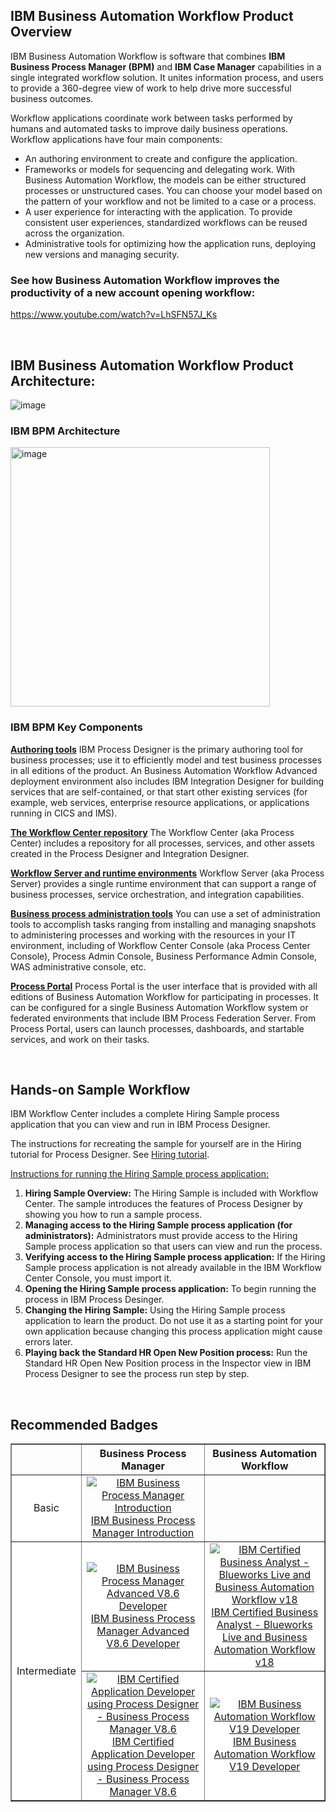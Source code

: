 ## IBM Business Automation Workflow Product Overview

IBM Business Automation Workflow is software that combines **IBM Business Process Manager (BPM)** and **IBM Case Manager** capabilities in a single integrated workflow solution. It unites information process, and users to provide a 360-degree view of work to help drive more successful business outcomes.

Workflow applications coordinate work between tasks performed by humans and automated tasks to improve daily business operations. Workflow applications have four main components:

- An authoring environment to create and configure the application.
- Frameworks or models for sequencing and delegating work. With Business Automation Workflow, the models can be either structured processes or unstructured cases. You can choose your model based on the pattern of your workflow and not be limited to a case or a process.
- A user experience for interacting with the application. To provide consistent user experiences, standardized workflows can be reused across the organization.
- Administrative tools for optimizing how the application runs, deploying new versions and managing security.

### See how Business Automation Workflow improves the productivity of a new account opening workflow:
https://www.youtube.com/watch?v=LhSFN57J_Ks

<p style="margin-top:1em;">&nbsp;</p>

## IBM Business Automation Workflow Product Architecture:

![image](https://media.github.ibm.com/user/172872/files/76314c80-b44b-11e9-95f6-124e5702c5d4)

### IBM BPM Architecture

<img width="415" alt="image" src="https://media.github.ibm.com/user/77004/files/61ed4100-b3b2-11e9-939a-cdbf3d1b43ff">

### IBM BPM Key Components

**[Authoring tools](https://www.ibm.com/support/knowledgecenter/SS8JB4/com.ibm.wbpm.workflow.main.doc/topics/cbpm_ae.html)**
IBM Process Designer is the primary authoring tool for business processes; use it to efficiently model and test business processes in all editions of the product. An Business Automation Workflow Advanced deployment environment also includes IBM Integration Designer for building services that are self-contained, or that start other existing services (for example, web services, enterprise resource applications, or applications running in CICS and IMS).

**[The Workflow Center repository](https://www.ibm.com/support/knowledgecenter/SS8JB4/com.ibm.wbpm.workflow.main.doc/topics/cbpm_processcenter.html)**
The Workflow Center (aka Process Center) includes a repository for all processes, services, and other assets created in the Process Designer and Integration Designer.

**[Workflow Server and runtime environments](https://www.ibm.com/support/knowledgecenter/SS8JB4/com.ibm.wbpm.workflow.main.doc/topics/cbpm_ps.html)**
Workflow Server (aka Process Server) provides a single runtime environment that can support a range of business processes, service orchestration, and integration capabilities.

**[Business process administration tools](https://www.ibm.com/support/knowledgecenter/SS8JB4/com.ibm.wbpm.workflow.main.doc/topics/cbpm_admintools.html)**
You can use a set of administration tools to accomplish tasks ranging from installing and managing snapshots to administering processes and working with the resources in your IT environment, including of Workflow Center Console (aka Process Center Console), Process Admin Console, Business Performance Admin Console, WAS administrative console, etc.

**[Process Portal](https://www.ibm.com/support/knowledgecenter/SS8JB4/com.ibm.wbpm.workflow.main.doc/topics/processportal_overview.html)**
Process Portal is the user interface that is provided with all editions of Business Automation Workflow for participating in processes. It can be configured for a single Business Automation Workflow system or federated environments that include IBM Process Federation Server. From Process Portal, users can launch processes, dashboards, and startable services, and work on their tasks.

<p style="margin-top:1em;">&nbsp;</p>

## Hands-on Sample Workflow
IBM Workflow Center includes a complete Hiring Sample process application that you can view and run in IBM Process Designer.

The instructions for recreating the sample for yourself are in the Hiring tutorial for Process Designer. See [Hiring tutorial](https://developer.ibm.com/bpm/docs/tutorials/hiring-tutorial/).

[Instructions for running the Hiring Sample process application:](https://www.ibm.com/support/knowledgecenter/SS8JB4/com.ibm.wbpm.workflow.main.doc/topics/working_with_the_shipped_sample.html)
1. **Hiring Sample Overview:** The Hiring Sample is included with Workflow Center. The sample introduces the features of Process Designer by showing you how to run a sample process.
2. **Managing access to the Hiring Sample process application (for administrators):** Administrators must provide access to the Hiring Sample process application so that users can view and run the process.
3. **Verifying access to the Hiring Sample process application:** If the Hiring Sample process application is not already available in the IBM Workflow Center Console, you must import it.
4. **Opening the Hiring Sample process application:** To begin running the process in IBM Process Desinger.
5. **Changing the Hiring Sample:** Using the Hiring Sample process application to learn the product. Do not use it as a starting point for your own application because changing this process application might cause errors later.
6. **Playing back the Standard HR Open New Position process:** Run the Standard HR Open New Position process in the Inspector view in IBM Process Designer to see the process run step by step.

<p style="margin-top:1em;">&nbsp;</p>

## Recommended Badges

<table border="1px solid #ccc" cellspacing="0" cellpadding="0">
  <tr font-weight: 700; >
    <th width="20%" style="text-align:center;";></th>
    <th style="text-align:center">Business Process Manager</th>
    <th style="text-align:center">Business Automation Workflow</th>
  </tr>
  <tr>
    <td style="background-color:white; text-align:center" >Basic</td>
    <td><center><a href="https://www-03.ibm.com/services/learning/ites.wss/zz-en?pageType=badges&id=5bf38a9f-066b-4a46-bca0-67a26e5f7344" target="_blank"><img align="middle" src="https://raw.github.ibm.com/dba-support/Picture-Store/master/badge/1564642892239.jpg?token=AAN8x6O6k1vr8nj1acoc1uHj59UaJnOhks5dS9oowA%3D%3D" title="IBM Business Process Manager Introduction" /><br/>IBM Business Process Manager Introduction </a><center></td>
    <td></td>
  </tr>
  <tr>
    <td rowspan="2" style="background-color:white; text-align:center">Intermediate</td>
    <td style="background-color:white"><center><a href="https://www.ibm.com/services/learning/ites.wss/zz-en?pageType=badges&id=f72abfbd-791f-4d40-89f1-db3bf6c6c490" target="_blank"><img align="middle" src="https://raw.github.ibm.com/dba-support/Picture-Store/master/badge/1564642926808.jpg?token=AAN8x4QggDIwsZTbNn32ApRtCGhCEtlvks5dS9-GwA%3D%3D" title="IBM Business Process Manager Advanced V8.6 Developer" /><br/>IBM Business Process Manager Advanced V8.6 Developer </a><center></td>
    <td style="background-color:white"><center><a href="https://www.ibm.com/services/learning/ites.wss/zz-en?pageType=badges&id=e88a39cb-cb86-4deb-8692-0b2ba5c1eea0" target="_blank"><img align="middle" src="https://raw.github.ibm.com/dba-support/Picture-Store/master/badge/1564642955446.jpg?token=AAN8x-UVWYYa8_V9v1ws-r4TX_-3pjCtks5dS-CmwA%3D%3D" title="IBM Certified Business Analyst - Blueworks Live and Business Automation Workflow v18" /><br/>IBM Certified Business Analyst - Blueworks Live and Business Automation Workflow v18 </a><center></td>
  </tr>
  <tr>
    <td style="background-color:white"><center><a href="https://www-03.ibm.com/services/learning/ites.wss/zz-en?pageType=badges&id=fe01c26f-5104-4d0b-89eb-7ee4f1bdeb7d" target="_blank"><img align="middle" src="https://raw.github.ibm.com/dba-support/Picture-Store/master/badge/1564642943006.jpg?token=AAN8x2qANw20_VxXZfTdpIhkFbXODYIEks5dS-HPwA%3D%3D" title="IBM Certified Application Developer using Process Designer - Business Process Manager V8.6" /><br/>IBM Certified Application Developer using Process Designer - Business Process Manager V8.6 </a><center></td>
    <td style="background-color:white"><center><a href="https://www.ibm.com/services/learning/ites.wss/zz-en?pageType=badges&id=03891df7-04e1-40b9-ba24-813cd8b2909e" target="_blank"><img align="middle" src="https://raw.github.ibm.com/dba-support/Picture-Store/master/badge/1564642970562.jpg?token=AAN8xzJdDqPdu2DB-Rpptfb2UMODDLByks5dS-JjwA%3D%3D" title="IBM Business Automation Workflow V19 Developer" /><br/>IBM Business Automation Workflow V19 Developer</a><center></td>
  </tr>
</table>
